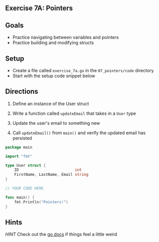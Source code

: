 ## Exercise 7A: Pointers

## Goals 

- Practice navigating between variables and pointers
- Practice building and modifying structs

## Setup

- Create a file called `exercise_7a.go` in the `07_pointers/code` directory
- Start with the setup code snippet below

## Directions

1. Define an instance of the User struct 

2. Write a function called `updateEmail` that takes in a `User` type

3. Update the user's email to something new 

4. Call `updateEmail()` from `main()` and verify the updated email has persisted

```go
package main

import "fmt"

type User struct {
	ID                         int
	FirstName, LastName, Email string
}

// YOUR CODE HERE

func main() {
    fmt.Println("Pointers!")
}
```

## Hints

_HINT_ Check out the [go docs](https://tour.golang.org/moretypes/4) if things feel a little weird
